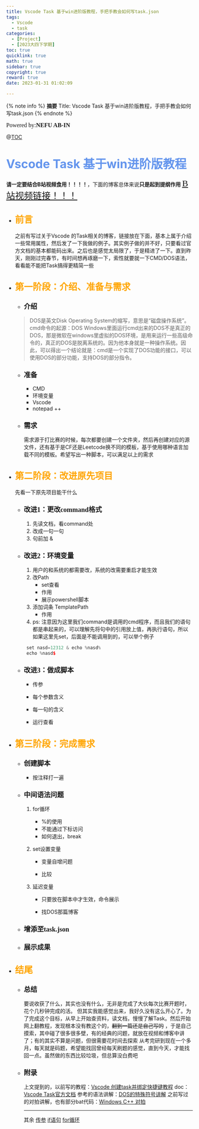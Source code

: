 ```yaml
---
title: Vscode Task 基于win进阶版教程，手把手教会如何写task.json
tags:
  - Vscode
  - task
categories:
  - [Project]
  - [2023大四下学期]
toc: true
quicklink: true
math: true
sidebar: true
copyright: true
reward: true
date: 2023-01-31 01:02:09

---
```


{% note info %}
**摘要**
Title: Vscode Task 基于win进阶版教程，手把手教会如何写task.json
{% endnote %}
<!-- more -->

<font size=3 face=楷体>Powered by:**NEFU AB-IN**</font>


@[TOC](文章目录)

# <font color=#6495ED size=6 >Vscode Task 基于win进阶版教程</font>

  **请一定要结合B站视频食用！！！！**，下面的博客总体来说**只是起到提纲作用**
  <font color=#FFA500 size=5 face=楷体>[B站视频链接！！！](https://www.bilibili.com/video/BV1fT411k7EK/)</font>

* ## <font color=#FFA500 size=5>前言</font>

  之前有写过关于Vscode 的Task相关的博客，链接放在下面，基本上属于介绍一些常用属性，然后发了一下我做的例子。其实例子做的并不好，只要看过官方文档的基本都能码出来。之后也是感觉太局限了，于是精进了一下。直到昨天，刚刚过完春节，有时间想再琢磨一下，索性就要就一下CMD/DOS语法，看看能不能把Task搞得更精简一些


* ## <font color=#FFA500 size=5>第一阶段：介绍、准备与需求</font>

  * ### <font size=4 face=粗体>介绍</font>

  >DOS是英文Disk Operating System的缩写，意思是“磁盘操作系统”。
  >cmd命令的起源：DOS 
  >Windows里面运行cmd出来的DOS不是真正的DOS，那是微软在windows里虚拟的DOS环境，是用来运行一些高级命令的，真正的DOS是脱离系统的。因为他本身就是一种操作系统。因此，可以得出一个结论就是：cmd是一个实现了DOS功能的接口，可以使用DOS的部分功能，支持DOS的部分指令。


  * ### <font size=4 face=粗体>准备</font>

    * CMD
    * 环境变量
    * Vscode
    * notepad ++

  * ### <font size=4 face=粗体>需求</font>

    需求源于打比赛的时候，每次都要创建一个文件夹，然后再创建对应的源文件，还有基于是CF还是Leetcode换不同的模板，基于使用哪种语言加载不同的模板。希望写出一种脚本，可以满足以上的需求

* ## <font color=#FFA500 size=5>第二阶段：改进原先项目</font>

  先看一下原先项目能干什么

  * ### <font size=4 face=粗体>改进1：更改command格式</font>

    1. 先读文档，看command处
    1. 改成一句一句
    1. 句前加 &

  * ### <font size=4 face=粗体>改进2：环境变量</font>

    1. 用户的和系统的都需要改，系统的改需要重启才能生效
    2. 改Path
       * set查看
       * 作用
       * 展示powershell脚本  
    3. 添加词条 TemplatePath
       * 作用 	
    4. ps: 注意因为这里我们command是调用的cmd程序，而且我们的语句都是串起来的，可以理解先将句中的引用放上值，再执行语句，所以如果这里先set，后面是不能调用到的，可以举个例子

    ```cpp
     set nasd=12312 & echo %nasd%
     echo %nasd$
    ```

  * ### <font size=4 face=粗体>改进3：做成脚本</font>


    * 传参


    * 每个参数含义


    * 每一句的含义


    * 运行查看


* ## <font color=#FFA500 size=5>第三阶段：完成需求</font>

  * ### <font size=4 face=粗体>创建脚本</font>

    * 按注释打一遍

  * ### <font size=4 face=粗体>中间语法问题</font>

    1. for循环

       * %的使用
       * 不能通过下标访问
       * 如何退出，break

    2. set设置变量

       * 变量自增问题

       * 比较 

    3. 延迟变量

       * 只要放在脚本中才生效，命令展示 	

       * 找DOS那篇博客


  * ### <font size=4 face=粗体>增添至task.json</font>

  * ### <font size=4 face=粗体>展示成果</font>

* ## <font color=#FFA500 size=5>结尾</font>

  * ### <font size=4 face=粗体>总结</font>

    要说收获了什么，其实也没有什么，无非是完成了大伙每次比赛开题时，花个几秒钟完成的活。
    但其实我能感觉出来，我好久没有这么开心了。为了完成这个目标，从早上开始查资料，读文档，慢慢了解Task。然后开始网上翻教程，发现根本没有教这个的，~~翻到一篇还是自己写的~~ ，于是自己摸索，其中碰了很多很多壁，有的经典的问题，就放在视频和博客中讲了；有的其实不算是问题，但很需要花时间去探索
    从考完研到现在一个多月，每天就是码题，希望能找回曾经每天刷题的感觉，直到今天，才能找回一点。虽然做的东西比较垃圾，但总算没白费吧

  * ### <font size=4 face=粗体>附录</font>

    上文提到的，以前写的教程：[Vscode 创建task并绑定快捷键教程](https://blog.csdn.net/qq_45859188/article/details/124529266)
    doc：[Vscode Task官方文档](https://code.visualstudio.com/docs/editor/tasks#vscode)
    参考的语法讲解：[DOS的特殊符号讲解](https://blog.csdn.net/u012060033/article/details/126742288)
    之前写过的对拍讲解，也有部分bat代码：[Windows C++ 对拍](https://blog.csdn.net/qq_45859188/article/details/124562711)

  	****

	  其余
	  [传参](https://blog.csdn.net/albertsh/article/details/52788106)
	  [if语句](https://blog.csdn.net/lifan_3a/article/details/42129589)
	  [for循环](https://cloud.tencent.com/developer/article/1579114)